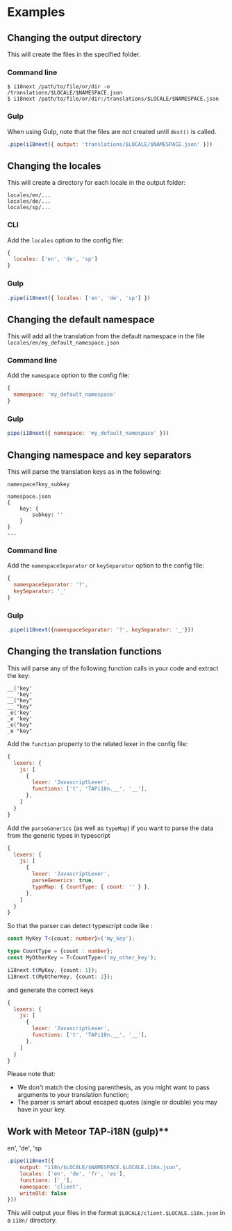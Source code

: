 # Examples

## Changing the output directory

This will create the files in the specified folder.

### Command line

```
$ i18next /path/to/file/or/dir -o /translations/$LOCALE/$NAMESPACE.json
$ i18next /path/to/file/or/dir:/translations/$LOCALE/$NAMESPACE.json
```

### Gulp

When using Gulp, note that the files are not created until `dest()` is called.

```js
.pipe(i18next({ output: 'translations/$LOCALE/$NAMESPACE.json' }))
```

## Changing the locales

This will create a directory for each locale in the output folder:

```
locales/en/...
locales/de/...
locales/sp/...
```

### CLI

Add the `locales` option to the config file:

```js
{
  locales: ['en', 'de', 'sp']
}
```

### Gulp

```js
.pipe(i18next({ locales: ['en', 'de', 'sp'] })
```

## Changing the default namespace

This will add all the translation from the default namespace in the file `locales/en/my_default_namespace.json`

### Command line

Add the `namespace` option to the config file:

```js
{
  namespace: 'my_default_namespace'
}
```

### Gulp

```js
pipe(i18next({ namespace: 'my_default_namespace' }))
```

## Changing namespace and key separators

This will parse the translation keys as in the following:

```
namespace?key_subkey

namespace.json
{
    key: {
        subkey: ''
    }
}
...
```

### Command line

Add the `namespaceSeparator` or `keySeparator` option to the config file:

```js
{
  namespaceSeparator: '?',
  keySeparator: '_'
}
```

### Gulp

```js
.pipe(i18next({namespaceSeparator: '?', keySeparator: '_'}))
```

## Changing the translation functions

This will parse any of the following function calls in your code and extract the key:

```
__('key'
__ 'key'
__("key"
__ "key"
_e('key'
_e 'key'
_e("key"
_e "key"
```

Add the `function` property to the related lexer in the config file:

```js
{
  lexers: {
    js: [
      {
        lexer: 'JavascriptLexer',
        functions: ['t', 'TAPi18n.__', '__'],
      },
    ]
  }
}
```

Add the `parseGenerics` (as well as `typeMap`) if you want to parse the data from the generic types in typescript

```js
{
  lexers: {
    js: [
      {
        lexer: 'JavascriptLexer',
        parseGenerics: true,
        typeMap: { CountType: { count: '' } },
      },
    ]
  }
}
```

So that the parser can detect typescript code like :

```ts
const MyKey T<{count: number}>('my_key');

type CountType = {count : number};
const MyOtherKey = T<CountType>('my_other_key');

i18next.t(MyKey, {count: 1});
i18next.t(MyOtherKey, {count: 2});
```

and generate the correct keys

```js
{
  lexers: {
    js: [
      {
        lexer: 'JavascriptLexer',
        functions: ['t', 'TAPi18n.__', '__'],
      },
    ]
  }
}
```

Please note that:

- We don't match the closing parenthesis, as you might want to pass arguments to your translation function;
- The parser is smart about escaped quotes (single or double) you may have in your key.

## Work with Meteor TAP-i18N (gulp)\*\*

en', 'de', 'sp

```js
.pipe(i18next({
    output: "i18n/$LOCALE/$NAMESPACE.$LOCALE.i18n.json",
    locales: ['en', 'de', 'fr', 'es'],
    functions: ['_'],
    namespace: 'client',
    writeOld: false
}))
```

This will output your files in the format `$LOCALE/client.$LOCALE.i18n.json` in a `i18n/` directory.
